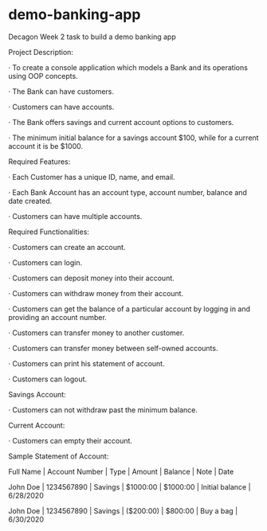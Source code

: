# demo-banking-app
Decagon Week 2 task to build a demo banking app

Project Description:

· To create a console application which models a Bank and its operations using OOP concepts.

· The Bank can have customers.

· Customers can have accounts.

· The Bank offers savings and current account options to customers.

· The minimum initial balance for a savings account $100, while for a current account it is be $1000.

Required Features:

· Each Customer has a unique ID, name, and email.

· Each Bank Account has an account type, account number, balance and date created.

· Customers can have multiple accounts.

Required Functionalities:

· Customers can create an account.

· Customers can login.

· Customers can deposit money into their account.

· Customers can withdraw money from their account.

· Customers can get the balance of a particular account by logging in and providing an account number.

· Customers can transfer money to another customer.

· Customers can transfer money between self-owned accounts.

· Customers can print his statement of account.

· Customers can logout.

Savings Account:

· Customers can not withdraw past the minimum balance.

Current Account:

· Customers can empty their account.

Sample Statement of Account:

Full Name	|	Account Number	|	Type			|		Amount			|		Balance			|			Note							|	Date

John Doe	|	1234567890			|	Savings		|		$1000:00		|		$1000:00		|			Initial balance		|	6/28/2020

John Doe	|	1234567890			|	Savings		|		($200:00)		|		$800:00			|			Buy a bag					|	6/30/2020
